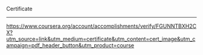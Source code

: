 Certificate

***

https://www.coursera.org/account/accomplishments/verify/FGUNNTBXH2CX?utm_source=link&utm_medium=certificate&utm_content=cert_image&utm_campaign=pdf_header_button&utm_product=course
